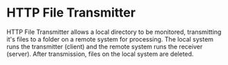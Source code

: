 # HTTP File Transmitter

HTTP File Transmitter allows a local directory to be monitored, transmitting it&#39;s files to a folder on a remote system for processing. The local system runs the transmitter (client) and the remote system runs the receiver (server). After transmission, files on the local system are deleted.